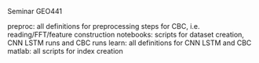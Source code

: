 Seminar GEO441

preproc: all definitions for preprocessing steps for CBC, i.e. reading/FFT/feature construction 
notebooks: scripts for dataset creation, CNN LSTM runs and CBC runs
learn: all definitions for CNN LSTM and CBC
matlab: all scripts for index creation
